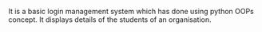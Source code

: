It is a basic login management system which has done using python OOPs concept.
It displays details of the students of an organisation.
